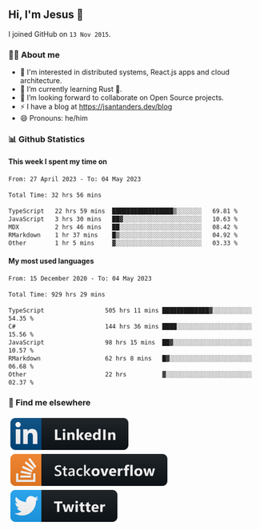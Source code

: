 ## Hi, I'm Jesus 👋

I joined GitHub on `13 Nov 2015`.

<!-- Talking about you -->

### 👨‍💻 About me

- 👦 I'm interested in distributed systems, React.js apps and cloud architecture.
- 🌱 I’m currently learning Rust 🦀.
- 👯 I’m looking forward to collaborate on Open Source projects.
- ⚡️ I have a blog at <https://jsantanders.dev/blog>
- 😄 Pronouns: he/him

### 📊 Github Statistics

#### This week I spent my time on

<!--START_SECTION:weekly-->

```text
From: 27 April 2023 - To: 04 May 2023

Total Time: 32 hrs 56 mins

TypeScript   22 hrs 59 mins  █████████████████▒░░░░░░░   69.81 %
JavaScript   3 hrs 30 mins   ██▓░░░░░░░░░░░░░░░░░░░░░░   10.63 %
MDX          2 hrs 46 mins   ██░░░░░░░░░░░░░░░░░░░░░░░   08.42 %
RMarkdown    1 hr 37 mins    █▒░░░░░░░░░░░░░░░░░░░░░░░   04.92 %
Other        1 hr 5 mins     ▓░░░░░░░░░░░░░░░░░░░░░░░░   03.33 %
```

<!--END_SECTION:weekly-->

#### My most used languages

<!--START_SECTION:alltime-->

```text
From: 15 December 2020 - To: 04 May 2023

Total Time: 929 hrs 29 mins

TypeScript                 505 hrs 11 mins █████████████▓░░░░░░░░░░░   54.35 %
C#                         144 hrs 36 mins ████░░░░░░░░░░░░░░░░░░░░░   15.56 %
JavaScript                 98 hrs 15 mins  ██▓░░░░░░░░░░░░░░░░░░░░░░   10.57 %
RMarkdown                  62 hrs 8 mins   █▓░░░░░░░░░░░░░░░░░░░░░░░   06.68 %
Other                      22 hrs          ▓░░░░░░░░░░░░░░░░░░░░░░░░   02.37 %
```

<!--END_SECTION:alltime-->

### 📢 Find me elsewhere

<p>
  <a target="_blank" href="https://linkedin.com/in/jsantanders">
    <img src="https://github.com/jsantanders/jsantanders/blob/master/img/linkedin.svg" alt="LinkedIn" style="vertical-align:top; margin:4px">
  </a>
  
  <a target="_blank" href="https://stackoverflow.com/users/7318331/jesus-santander">
    <img src="https://github.com/jsantanders/jsantanders/blob/master/img/stackoverflow.svg" alt="StackOverflow" style="vertical-align:top; margin:4px">
  </a>
  
  <a target="_blank" href="http://twitter.com/jsantanders">
    <img src="https://github.com/jsantanders/jsantanders/blob/master/img/twitter.svg" alt="Twitter" style="vertical-align:top; margin:4px">
  </a>
</p>

